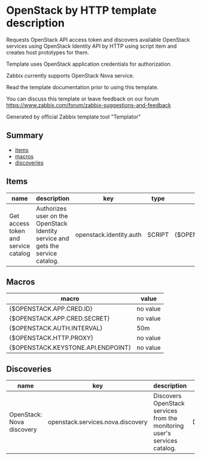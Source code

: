 # OpenStack by HTTP template description

Requests OpenStack API access token and discovers available OpenStack services using OpenStack Identity API by HTTP using script item and creates host prototypes for them.

Template uses OpenStack application credentials for authorization.

Zabbix currently supports OpenStack Nova service.

Read the template documentation prior to using this template.

You can discuss this template or leave feedback on our forum https://www.zabbix.com/forum/zabbix-suggestions-and-feedback

Generated by official Zabbix template tool "Templator"

## Summary
* [items](#items)
* [macros](#macros)
* [discoveries](#discoveries)

<a name="items" />

## Items
| name | description | key | type | delay |
| ------------- |------------- |------------- |------------- |------------- |
| Get access token and service catalog | Authorizes user on the OpenStack Identity service and gets the service catalog. | openstack.identity.auth | SCRIPT | {$OPENSTACK.AUTH.INTERVAL} |


<a name="macros" />

## Macros
| macro | value |
| ------------- |------------- |
| {$OPENSTACK.APP.CRED.ID} | no value |
| {$OPENSTACK.APP.CRED.SECRET} | no value |
| {$OPENSTACK.AUTH.INTERVAL} | 50m |
| {$OPENSTACK.HTTP.PROXY} | no value |
| {$OPENSTACK.KEYSTONE.API.ENDPOINT} | no value |


<a name="discoveries" />

## Discoveries
| name | key | description | type | lifetime | delay |
| ------------- |------------- |------------- |------------- |------------- |------------- |
| OpenStack: Nova discovery | openstack.services.nova.discovery | Discovers OpenStack services from the monitoring user's services catalog. | DEPENDENT | no lifetime | 0 |

